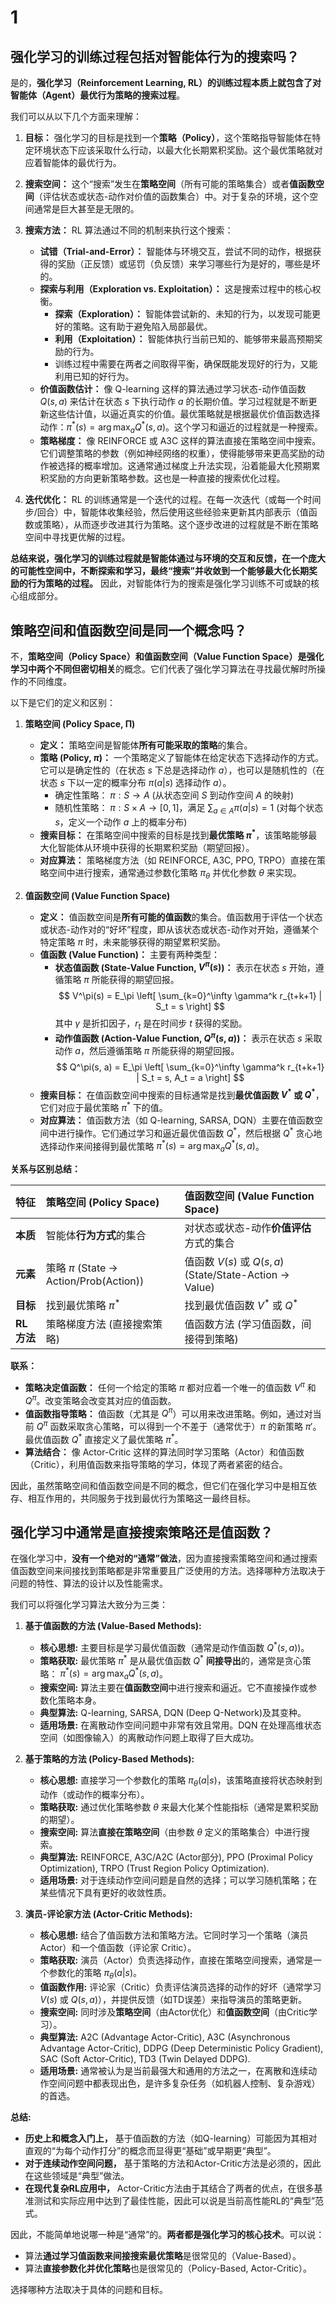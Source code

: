 # 1

## 强化学习的训练过程包括对智能体行为的搜索吗？

是的，**强化学习（Reinforcement Learning, RL）的训练过程本质上就包含了对智能体（Agent）最优行为策略的搜索过程**。

我们可以从以下几个方面来理解：

1.  **目标：** 强化学习的目标是找到一个**策略（Policy）**，这个策略指导智能体在特定环境状态下应该采取什么行动，以最大化长期累积奖励。这个最优策略就对应着智能体的最优行为。
2.  **搜索空间：** 这个“搜索”发生在**策略空间**（所有可能的策略集合）或者**值函数空间**（评估状态或状态-动作对价值的函数集合）中。对于复杂的环境，这个空间通常是巨大甚至是无限的。
3.  **搜索方法：** RL 算法通过不同的机制来执行这个搜索：
    *   **试错（Trial-and-Error）：** 智能体与环境交互，尝试不同的动作，根据获得的奖励（正反馈）或惩罚（负反馈）来学习哪些行为是好的，哪些是坏的。
    *   **探索与利用（Exploration vs. Exploitation）：** 这是搜索过程中的核心权衡。
        *   **探索（Exploration）：** 智能体尝试新的、未知的行为，以发现可能更好的策略。这有助于避免陷入局部最优。
        *   **利用（Exploitation）：** 智能体执行当前已知的、能够带来最高预期奖励的行为。
        *   训练过程中需要在两者之间取得平衡，确保既能发现好的行为，又能利用已知的好行为。
    *   **价值函数估计：** 像 Q-learning 这样的算法通过学习状态-动作值函数 $Q(s, a)$ 来估计在状态 $s$ 下执行动作 $a$ 的长期价值。学习过程就是不断更新这些估计值，以逼近真实的价值。最优策略就是根据最优价值函数选择动作：$\pi^*(s) = \arg\max_a Q^*(s, a)$。这个学习和逼近的过程就是一种搜索。
    *   **策略梯度：** 像 REINFORCE 或 A3C 这样的算法直接在策略空间中搜索。它们调整策略的参数（例如神经网络的权重），使得能够带来更高奖励的动作被选择的概率增加。这通常通过梯度上升法实现，沿着能最大化预期累积奖励的方向更新策略参数。这也是一种直接的搜索优化过程。

4.  **迭代优化：** RL 的训练通常是一个迭代的过程。在每一次迭代（或每一个时间步/回合）中，智能体收集经验，然后使用这些经验来更新其内部表示（值函数或策略），从而逐步改进其行为策略。这个逐步改进的过程就是不断在策略空间中寻找更优解的过程。

**总结来说，强化学习的训练过程就是智能体通过与环境的交互和反馈，在一个庞大的可能性空间中，不断探索和学习，最终“搜索”并收敛到一个能够最大化长期奖励的行为策略的过程。** 因此，对智能体行为的搜索是强化学习训练不可或缺的核心组成部分。

## 策略空间和值函数空间是同一个概念吗？

不，**策略空间（Policy Space）**和**值函数空间（Value Function Space）**是强化学习中两个**不同但密切相关**的概念。它们代表了强化学习算法在寻找最优解时所操作的不同维度。

以下是它们的定义和区别：

1.  **策略空间 (Policy Space, Π)**
    *   **定义：** 策略空间是智能体**所有可能采取的策略**的集合。
    *   **策略 (Policy, $\pi$)：** 一个策略定义了智能体在给定状态下选择动作的方式。它可以是确定性的（在状态 $s$ 下总是选择动作 $a$），也可以是随机性的（在状态 $s$ 下以一定的概率分布 $\pi(a|s)$ 选择动作 $a$）。
        *   确定性策略： $\pi: S \to A$ (从状态空间 $S$ 到动作空间 $A$ 的映射)
        *   随机性策略： $\pi: S \times A \to [0, 1]$，满足 $\sum_{a \in A} \pi(a|s) = 1$ (对每个状态 $s$，定义一个动作 $a$ 上的概率分布)
    *   **搜索目标：** 在策略空间中搜索的目标是找到**最优策略 $\pi^*$**，该策略能够最大化智能体从环境中获得的长期累积奖励（期望回报）。
    *   **对应算法：** 策略梯度方法（如 REINFORCE, A3C, PPO, TRPO）直接在策略空间中进行搜索，通常通过参数化策略 $\pi_\theta$ 并优化参数 $\theta$ 来实现。

2.  **值函数空间 (Value Function Space)**
    *   **定义：** 值函数空间是**所有可能的值函数**的集合。值函数用于评估一个状态或状态-动作对的“好坏”程度，即从该状态或状态-动作对开始，遵循某个特定策略 $\pi$ 时，未来能够获得的期望累积奖励。
    *   **值函数 (Value Function)：** 主要有两种类型：
        *   **状态值函数 (State-Value Function, $V^\pi(s)$)：** 表示在状态 $s$ 开始，遵循策略 $\pi$ 所能获得的期望回报。
            $$ V^\pi(s) = E_\pi \left[ \sum_{k=0}^\infty \gamma^k r_{t+k+1} | S_t = s \right] $$
            其中 $\gamma$ 是折扣因子，$r_t$ 是在时间步 $t$ 获得的奖励。
        *   **动作值函数 (Action-Value Function, $Q^\pi(s, a)$)：** 表示在状态 $s$ 采取动作 $a$，然后遵循策略 $\pi$ 所能获得的期望回报。
            $$ Q^\pi(s, a) = E_\pi \left[ \sum_{k=0}^\infty \gamma^k r_{t+k+1} | S_t = s, A_t = a \right] $$
    *   **搜索目标：** 在值函数空间中搜索的目标通常是找到**最优值函数 $V^*$ 或 $Q^*$**，它们对应于最优策略 $\pi^*$ 下的值。
    *   **对应算法：** 值函数方法（如 Q-learning, SARSA, DQN）主要在值函数空间中进行操作。它们通过学习和逼近最优值函数 $Q^*$，然后根据 $Q^*$ 贪心地选择动作来间接得到最优策略 $\pi^*(s) = \arg\max_a Q^*(s, a)$。

**关系与区别总结：**

| 特征       | 策略空间 (Policy Space)                     | 值函数空间 (Value Function Space)                   |
| :--------- | :------------------------------------------ | :-------------------------------------------------- |
| **本质**   | 智能体**行为方式**的集合                    | 对状态或状态-动作**价值评估**方式的集合             |
| **元素**   | 策略 $\pi$ (State -> Action/Prob(Action)) | 值函数 $V(s)$ 或 $Q(s, a)$ (State/State-Action -> Value) |
| **目标**   | 找到最优策略 $\pi^*$                   | 找到最优值函数 $V^*$ 或 $Q^*$             |
| **RL方法** | 策略梯度方法 (直接搜索策略)               | 值函数方法 (学习值函数，间接得到策略)             |

**联系：**

*   **策略决定值函数：** 任何一个给定的策略 $\pi$ 都对应着一个唯一的值函数 $V^\pi$ 和 $Q^\pi$。改变策略会改变其对应的值函数。
*   **值函数指导策略：** 值函数（尤其是 $Q^\pi$）可以用来改进策略。例如，通过对当前 $Q^\pi$ 函数采取贪心策略，可以得到一个不差于（通常优于）$\pi$ 的新策略 $\pi'$。最优值函数 $Q^*$ 直接定义了最优策略 $\pi^*$。
*   **算法结合：** 像 Actor-Critic 这样的算法同时学习策略（Actor）和值函数（Critic），利用值函数来指导策略的学习，体现了两者紧密的结合。

因此，虽然策略空间和值函数空间是不同的概念，但它们在强化学习中是相互依存、相互作用的，共同服务于找到最优行为策略这一最终目标。

## 强化学习中通常是直接搜索策略还是值函数？

在强化学习中，**没有一个绝对的“通常”做法**，因为直接搜索策略空间和通过搜索值函数空间来间接找到策略都是非常重要且广泛使用的方法。选择哪种方法取决于问题的特性、算法的设计以及性能需求。

我们可以将强化学习算法大致分为三类：

1.  **基于值函数的方法 (Value-Based Methods):**
    *   **核心思想:** 主要目标是学习最优值函数（通常是动作值函数 $Q^*(s, a)$)。
    *   **策略获取:** 最优策略 $\pi^*$ 是从最优值函数 $Q^*$ **间接导出**的，通常是贪心策略： $\pi^*(s) = \arg\max_a Q^*(s, a)$。
    *   **搜索空间:** 算法主要在**值函数空间**中进行搜索和逼近。它不直接操作或参数化策略本身。
    *   **典型算法:** Q-learning, SARSA, DQN (Deep Q-Network)及其变种。
    *   **适用场景:** 在离散动作空间问题中非常有效且常用。DQN 在处理高维状态空间（如图像输入）的离散动作问题上取得了巨大成功。

2.  **基于策略的方法 (Policy-Based Methods):**
    *   **核心思想:** 直接学习一个参数化的策略 $\pi_\theta(a|s)$，该策略直接将状态映射到动作（或动作的概率分布）。
    *   **策略获取:** 通过优化策略参数 $\theta$ 来最大化某个性能指标（通常是累积奖励的期望）。
    *   **搜索空间:** 算法**直接在策略空间**（由参数 $\theta$ 定义的策略集合）中进行搜索。
    *   **典型算法:** REINFORCE, A3C/A2C (Actor部分), PPO (Proximal Policy Optimization), TRPO (Trust Region Policy Optimization).
    *   **适用场景:** 对于连续动作空间问题是自然的选择；可以学习随机策略；在某些情况下具有更好的收敛性质。

3.  **演员-评论家方法 (Actor-Critic Methods):**
    *   **核心思想:** 结合了值函数方法和策略方法。它同时学习一个策略（演员 Actor）和一个值函数（评论家 Critic）。
    *   **策略获取:** 演员（Actor）负责选择动作，直接在策略空间搜索，通常是一个参数化的策略 $\pi_\theta(a|s)$。
    *   **值函数作用:** 评论家（Critic）负责评估演员选择的动作的好坏（通常学习 $V(s)$ 或 $Q(s, a)$），并提供反馈（如TD误差）来指导演员的策略更新。
    *   **搜索空间:** 同时涉及**策略空间**（由Actor优化）和**值函数空间**（由Critic学习）。
    *   **典型算法:** A2C (Advantage Actor-Critic), A3C (Asynchronous Advantage Actor-Critic), DDPG (Deep Deterministic Policy Gradient), SAC (Soft Actor-Critic), TD3 (Twin Delayed DDPG).
    *   **适用场景:** 通常被认为是当前最强大和通用的方法之一，在离散和连续动作空间问题中都表现出色，是许多复杂任务（如机器人控制、复杂游戏）的首选。

**总结:**

*   **历史上和概念入门上，** 基于值函数的方法（如Q-learning）可能因为其相对直观的“为每个动作打分”的概念而显得更“基础”或早期更“典型”。
*   **对于连续动作空间问题，** 基于策略的方法和Actor-Critic方法是必须的，因此在这些领域是“典型”做法。
*   **在现代复杂RL应用中，** Actor-Critic方法由于其结合了两者的优点，在很多基准测试和实际应用中达到了最佳性能，因此可以说是当前高性能RL的“典型”范式。

因此，不能简单地说哪一种是“通常”的。**两者都是强化学习的核心技术**。可以说：
*   算法**通过学习值函数来间接搜索最优策略**是很常见的（Value-Based）。
*   算法**直接参数化并优化策略**也是很常见的（Policy-Based, Actor-Critic）。

选择哪种方法取决于具体的问题和目标。

